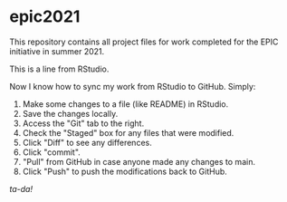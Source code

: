 # epic2021
This repository contains all project files for work completed for the EPIC initiative in summer 2021.

This is a line from RStudio.

Now I know how to sync my work from RStudio to GitHub. Simply:

1. Make some changes to a file (like README) in RStudio.
2. Save the changes locally.
3. Access the "Git" tab to the right.
4. Check the "Staged" box for any files that were modified.
5. Click "Diff" to see any differences.
6. Click "commit".
7. "Pull" from GitHub in case anyone made any changes to main.
8. Click "Push" to push the modifications back to GitHub.

*ta-da!*